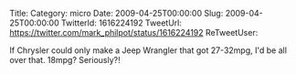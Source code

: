 Title: 
Category: micro
Date: 2009-04-25T00:00:00
Slug: 2009-04-25T00:00:00
TwitterId: 1616224192
TweetUrl: https://twitter.com/mark_philpot/status/1616224192
ReTweetUser: 

If Chrysler could only make a Jeep Wrangler that got 27-32mpg, I'd be all over that.  18mpg?  Seriously?!